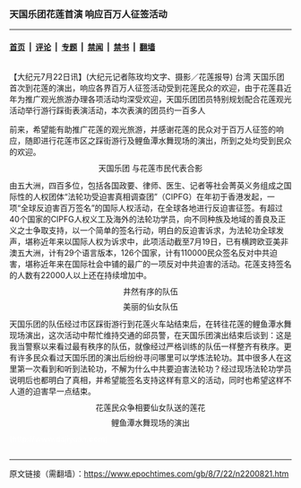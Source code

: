 ### 天国乐团花莲首演 响应百万人征签活动

---

#### [首页](../../../..?n2200821) &nbsp;|&nbsp; [评论](../../../../../epoch-comment?n2200821) &nbsp;|&nbsp; [专题](../../../../../epoch-special?n2200821) &nbsp;|&nbsp; [禁闻](../../../../../epoch-news?n2200821) &nbsp;|&nbsp; [禁书](../../../../../books?n2200821) &nbsp;|&nbsp; [翻墙](https://github.com/gfw-breaker/nogfw/blob/master/README.md?n2200821)


<div class="column" id="artbody" itemprop="articleBody">
 <!-- article content begin -->
 <p>
  【大纪元7月22日讯】(大纪元记者陈玫均文字、摄影／花莲报导) 台湾
  <ok href="https://www.epochtimes.com/gb/tag/%E5%A4%A9%E5%9B%BD%E4%B9%90%E5%9B%A2.html">
   天国乐团
  </ok>
  首次到花莲的演出，响应各界百万人征签活动受到花莲民众的欢迎，由于花莲县近年为推广观光旅游办理各项活动均深受欢迎，天国乐团团员特别规划配合花莲观光活动举行游行踩街表演活动，本次表演的团员约一百多人
 </p>
 <p>
  前来，希望能有助推广花莲的观光旅游，并感谢花莲的民众对于百万人征签的响应，随即进行花莲市区之踩街游行及鲤鱼潭水舞现场的演出，所到之处均受到民众的欢迎。
 </p>
 <p>
  <!--image v 1.0-->
 </p>
 <div style="line-height: 90%; text-align: center;">
  <ok href=" https://i.epochtimes.com/assets/uploads/2012/12/807221017061497.jpg" rel="noreferrer noopener" target="_blank">
   <img alt="" class="size-large wp-image-7314458" src="https://i.epochtimes.com/assets/uploads/2012/12/807221017061497.jpg" title=""/>
  </ok>
  <br/>
  <span class="bn12">
   <ok href="https://www.epochtimes.com/gb/tag/%E5%A4%A9%E5%9B%BD%E4%B9%90%E5%9B%A2.html">
    天国乐团
   </ok>
   与花莲市民代表合影
  </span>
 </div>
 <p>
  <!-- -->
 </p>
 <p>
  由五大洲，四百多位，包括各国政要、律师、医生、记者等社会菁英义务组成之国际性的人权团体“法轮功受迫害真相调查团”（CIPFG）在年初于香港发起，一项“全球反迫害百万签名”的国际人权活动，在全球各地进行反迫害征签。有超过40个国家的CIPFG人权义工及海外的法轮功学员，向不同种族及地域的善良及正义之士争取支持，以一个简单的签名行动，明白的反迫害诉求，为法轮功全球发声，堪称近年来以国际人权为诉求中，此项活动截至7月19日，已有横跨欧亚美非澳五大洲，计有29个语言版本，126个国家，计有110000民众签名反对中共迫害，堪称近年来在国际社会中铺的最广的一项反对中共迫害的活动。花莲支持签名的人数有22000人以上还在持续增加中。
 </p>
 <p>
  <!--image v 1.0-->
 </p>
 <div style="line-height: 90%; text-align: center;">
  <ok href=" https://i.epochtimes.com/assets/uploads/2012/12/807221020461497-600x443.jpg" rel="noreferrer noopener" target="_blank">
   <img alt="" class="size-large wp-image-7314460" src="https://i.epochtimes.com/assets/uploads/2012/12/807221020461497-600x443.jpg" title=""/>
  </ok>
  <br/>
  <span class="bn12">
   井然有序的队伍
  </span>
 </div>
 <p>
  <!-- -->
 </p>
 <p>
  <!--image v 1.0-->
 </p>
 <div style="line-height: 90%; text-align: center;">
  <ok href=" https://i.epochtimes.com/assets/uploads/2012/12/807221017041497-600x390.jpg" rel="noreferrer noopener" target="_blank">
   <img alt="" class="size-large wp-image-7314469" src="https://i.epochtimes.com/assets/uploads/2012/12/807221017041497-600x390.jpg" title=""/>
  </ok>
  <br/>
  <span class="bn12">
   美丽的仙女队伍
  </span>
 </div>
 <p>
  <!-- -->
 </p>
 <p>
  天国乐团的队伍经过市区踩街游行到花莲火车站结束后，在转往花莲的鲤鱼潭水舞现场演出，这次活动中帮忙维持交通的邱员警，在天国乐团演出结束后谈到：这是我当警察以来看过最有秩序的队伍，就像经过严格训练的队伍一样整齐有秩序。更有许多民众看过天国乐团的演出后纷纷寻问哪里可以学炼法轮功。其中很多人在这里第一次看到和听到法轮功，不解为什么中共要迫害法轮功？经过现场法轮功学员说明后也都明白了真相，并希望能签名支持这样有意义的活动，同时也希望这样不人道的迫害早一点结束。
 </p>
 <p>
  <!--image v 1.0-->
 </p>
 <div style="line-height: 90%; text-align: center;">
  <ok href=" https://i.epochtimes.com/assets/uploads/2012/12/807221024081497-600x370.jpg" rel="noreferrer noopener" target="_blank">
   <img alt="" class="size-large wp-image-7314478" src="https://i.epochtimes.com/assets/uploads/2012/12/807221024081497-600x370.jpg" title=""/>
  </ok>
  <br/>
  <span class="bn12">
   花莲民众争相要仙女队送的莲花
  </span>
 </div>
 <p>
  <!-- -->
 </p>
 <p>
  <!--image v 1.0-->
 </p>
 <div style="line-height: 90%; text-align: center;">
  <ok href=" https://i.epochtimes.com/assets/uploads/2012/12/807221020471497-600x422.jpg" rel="noreferrer noopener" target="_blank">
   <img alt="" class="size-large wp-image-7314482" src="https://i.epochtimes.com/assets/uploads/2012/12/807221020471497-600x422.jpg" title=""/>
  </ok>
  <br/>
  <span class="bn12">
   鲤鱼潭水舞现场的演出
  </span>
 </div>
 <p>
  <!-- -->
  <font color="#ffffff">
   (http://www.dajiyuan.com)
  </font>
 </p>
 <!-- article content end -->
</div>


---

原文链接（需翻墙）：https://www.epochtimes.com/gb/8/7/22/n2200821.htm